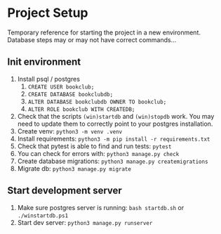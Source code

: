 # Project Setup

Temporary reference for starting the project in a new environment. Database steps may or may not have correct commands...

## Init environment

1. Install psql / postgres
    1. `CREATE USER bookclub;`
    1. `CREATE DATABASE bookclubdb;`
    1. `ALTER DATABASE bookclubdb OWNER TO bookclub;`
    1. `ALTER ROLE bookclub WITH CREATEDB;`
1. Check that the scripts `(win)startdb` and `(win)stopdb` work. You may need to update them to correctly point to your postgres installation.
1. Create venv: `python3 -m venv .venv`
1. Install requirements: `python3 -m pip install -r requirements.txt`
1. Check that pytest is able to find and run tests: `pytest`
1. You can check for errors with: `python3 manage.py check`
1. Create database migrations: `python3 manage.py createmigrations`
1. Migrate db: `python3 manage.py migrate`

## Start development server

1. Make sure postgres server is running: `bash startdb.sh` or `./winstartdb.ps1`
1. Start dev server: `python3 manage.py runserver`
